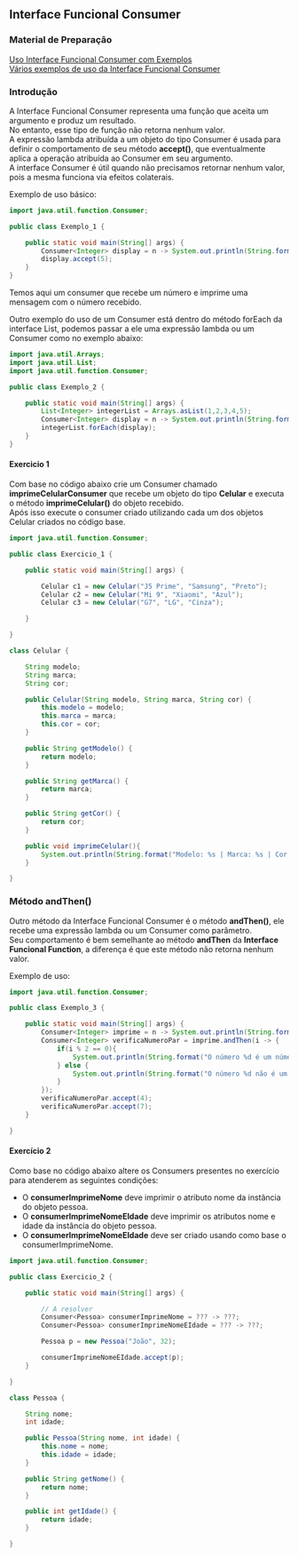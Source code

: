 ## Interface Funcional Consumer

### Material de Preparação
[Uso Interface Funcional Consumer com Exemplos](https://www.geeksforgeeks.org/java-8-consumer-interface-in-java-with-examples/)<br/>
[Vários exemplos de uso da Interface Funcional Consumer](https://www.programcreek.com/java-api-examples/?api=java.util.function.Consumer)

### Introdução
A Interface Funcional Consumer representa uma função que aceita um argumento e produz um resultado.
<br/>No entanto, esse tipo de função não retorna nenhum valor.
<br/>A expressão lambda atribuída a um objeto do tipo Consumer é usada para definir o comportamento de seu método **accept()**, que eventualmente aplica a operação atribuída ao Consumer em seu argumento.
<br/>A interface Consumer é útil quando não precisamos retornar nenhum valor, pois a mesma funciona via efeitos colaterais.

Exemplo de uso básico:<br/>
```java
import java.util.function.Consumer;

public class Exemplo_1 {

    public static void main(String[] args) {
        Consumer<Integer> display = n -> System.out.println(String.format("Imprimindo número: %s", n));
        display.accept(5);
    }
}
```
Temos aqui um consumer que recebe um número e imprime uma mensagem com o número recebido.<br/>

Outro exemplo do uso de um Consumer está dentro do método forEach da interface List, podemos passar a ele uma expressão lambda ou um Consumer como no exemplo abaixo:
```java
import java.util.Arrays;
import java.util.List;
import java.util.function.Consumer;

public class Exemplo_2 {

    public static void main(String[] args) {
        List<Integer> integerList = Arrays.asList(1,2,3,4,5);
        Consumer<Integer> display = n -> System.out.println(String.format("Imprimindo número: %s", n));
        integerList.forEach(display);
    }
}
```

#### Exercicio 1
Com base no código abaixo crie um Consumer chamado **imprimeCelularConsumer** que recebe um objeto do tipo **Celular** e executa o método **imprimeCelular()** do objeto recebido.<br/>
Após isso execute o consumer criado utilizando cada um dos objetos Celular criados no código base.
```java
import java.util.function.Consumer;

public class Exercicio_1 {

    public static void main(String[] args) {

        Celular c1 = new Celular("J5 Prime", "Samsung", "Preto");
        Celular c2 = new Celular("Mi 9", "Xiaomi", "Azul");
        Celular c3 = new Celular("G7", "LG", "Cinza");

    }

}

class Celular {

    String modelo;
    String marca;
    String cor;

    public Celular(String modelo, String marca, String cor) {
        this.modelo = modelo;
        this.marca = marca;
        this.cor = cor;
    }

    public String getModelo() {
        return modelo;
    }

    public String getMarca() {
        return marca;
    }

    public String getCor() {
        return cor;
    }

    public void imprimeCelular(){
        System.out.println(String.format("Modelo: %s | Marca: %s | Cor: %s", this.modelo, this.marca, this.cor));
    }

}
```

### Método andThen()
Outro método da Interface Funcional Consumer é o método **andThen()**, ele recebe uma expressão lambda ou um Consumer como parâmetro.<br/>
Seu comportamento é bem semelhante ao método **andThen** da **Interface Funcional Function**, a diferença é que este método não retorna nenhum valor.

Exemplo de uso:
```java
import java.util.function.Consumer;

public class Exemplo_3 {

    public static void main(String[] args) {
        Consumer<Integer> imprime = n -> System.out.println(String.format("Imprimindo número: %d", n));
        Consumer<Integer> verificaNumeroPar = imprime.andThen(i -> {
            if(i % 2 == 0){
                System.out.println(String.format("O número %d é um número par", i));
            } else {
                System.out.println(String.format("O número %d não é um número par", i));
            }
        });
        verificaNumeroPar.accept(4);
        verificaNumeroPar.accept(7);
    } 

}
```

#### Exercício 2
Como base no código abaixo altere os Consumers presentes no exercício para atenderem as seguintes condições:
 * O **consumerImprimeNome** deve imprimir o atributo nome da instância do objeto pessoa.
 * O **consumerImprimeNomeEIdade** deve imprimir os atributos nome e idade da instância do objeto pessoa.
 * O **consumerImprimeNomeEIdade** deve ser criado usando como base o consumerImprimeNome. 
```java
import java.util.function.Consumer;

public class Exercicio_2 {

    public static void main(String[] args) {

        // A resolver
        Consumer<Pessoa> consumerImprimeNome = ??? -> ???;
        Consumer<Pessoa> consumerImprimeNomeEIdade = ??? -> ???;

        Pessoa p = new Pessoa("João", 32);

        consumerImprimeNomeEIdade.accept(p);
    }

}

class Pessoa {

    String nome;
    int idade;

    public Pessoa(String nome, int idade) {
        this.nome = nome;
        this.idade = idade;
    }

    public String getNome() {
        return nome;
    }

    public int getIdade() {
        return idade;
    }

}
```